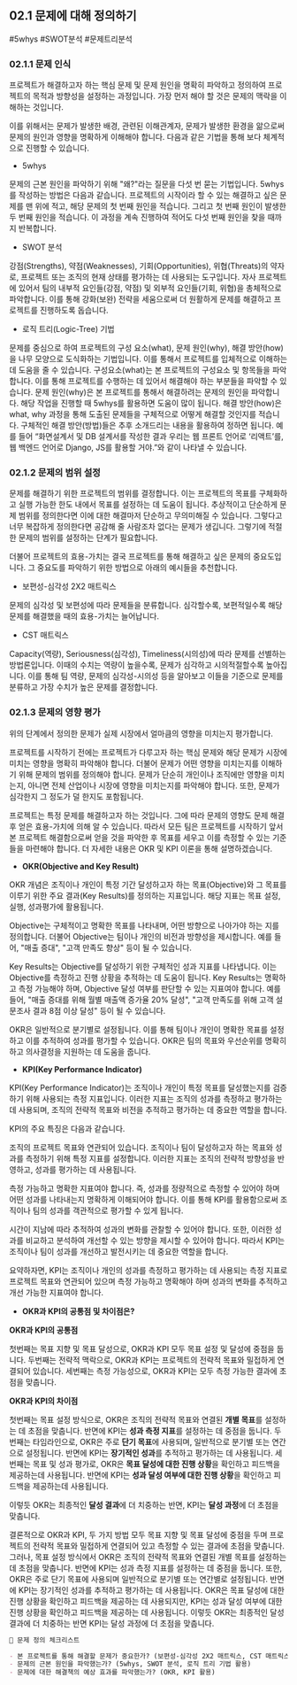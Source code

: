 ## 02.1 문제에 대해 정의하기

#5whys #SWOT분석 #문제트리분석

### 02.1.1 문제 인식

프로젝트가 해결하고자 하는 핵심 문제 및 문제 원인을 명확히 파악하고 정의하여 프로젝트의 목적과 방향성을 설정하는 과정입니다. 가장 먼저 해야 할 것은 문제의 맥락을 이해하는 것입니다.

이를 위해서는 문제가 발생한 배경, 관련된 이해관계자, 문제가 발생한 환경을 앎으로써 문제의 원인과 영향을 명확하게 이해해야 합니다. 다음과 같은 기법을 통해 보다 체계적으로 진행할 수 있습니다.

- 5whys

문제의 근본 원인을 파악하기 위해 "왜?"라는 질문을 다섯 번 묻는 기법입니다. 5whys를 작성하는 방법은 다음과 같습니다.
프로젝트의 시작이라 할 수 있는 해결하고 싶은 문제를 맨 위에 적고, 해당 문제의 첫 번째 원인을 적습니다. 그리고 첫 번째 원인이 발생한 두 번째 원인을 적습니다. 이 과정을 계속 진행하여 적어도 다섯 번째 원인을 찾을 때까지 반복합니다.

- SWOT 분석

강점(Strengths), 약점(Weaknesses), 기회(Opportunities), 위협(Threats)의 약자로, 프로젝트 또는 조직의 현재 상태를 평가하는 데 사용되는 도구입니다.
자사 프로젝트에 있어서 팀의 내부적 요인들(강점, 약점) 및 외부적 요인들(기회, 위협)을 총체적으로 파악합니다. 이를 통해 강화(보완) 전략을 세움으로써 더 원활하게 문제를 해결하고 프로젝트를 진행하도록 돕습니다.

- 로직 트리(Logic-Tree) 기법

문제를 중심으로 하여 프로젝트의 구성 요소(what), 문제 원인(why), 해결 방안(how)을 나무 모양으로 도식화하는 기법입니다. 이를 통해서 프로젝트를 입체적으로 이해하는 데 도움을 줄 수 있습니다.
구성요소(what)는 본 프로젝트의 구성요소 및 항목들을 파악합니다. 이를 통해 프로젝트를 수행하는 데 있어서 해결해야 하는 부분들을 파악할 수 있습니다.
문제 원인(why)은 본 프로젝트를 통해서 해결하려는 문제의 원인을 파악합니다. 해당 작업을 진행할 때 5whys를 활용하면 도움이 많이 됩니다.
해결 방안(how)은 what, why 과정을 통해 도출된 문제들을 구체적으로 어떻게 해결할 것인지를 적습니다. 구체적인 해결 방안(방법)들은 추후 소개드리는 내용을 활용하여 정하면 됩니다.
예를 들어 “화면설계서 및 DB 설계서를 작성한 결과 우리는 웹 프론트 언어로 ‘리액트’를, 웹 백엔드 언어로 Django, JS를 활용할 거야.”와 같이 나타낼 수 있습니다.

### 02.1.2 문제의 범위 설정

문제를 해결하기 위한 프로젝트의 범위를 결정합니다. 이는 프로젝트의 목표를 구체화하고 실행 가능한 한도 내에서 목표를 설정하는 데 도움이 됩니다.
추상적이고 단순하게 문제 범위를 정의한다면 이에 대한 해결마저 단순하고 무의미해질 수 있습니다. 그렇다고 너무 복잡하게 정의한다면 공감해 줄 사람조차 없다는 문제가 생깁니다. 그렇기에 적절한 문제의 범위를 설정하는 단계가 필요합니다.

더불어 프로젝트의 효용-가치는 결국 프로젝트를 통해 해결하고 싶은 문제의 중요도입니다.
그 중요도를 파악하기 위한 방법으로 아래의 예시들을 추천합니다.

- 보편성-심각성 2X2 매트릭스

문제의 심각성 및 보편성에 따라 문제들을 분류합니다. 심각할수록, 보편적일수록 해당 문제를 해결했을 때의 효용-가치는 늘어납니다.

- CST 매트릭스

Capacity(역량), Seriousness(심각성), Timeliness(시의성)에 따라 문제를 선별하는 방법론입니다. 이때의 수치는 역량이 높을수록, 문제가 심각하고 시의적절할수록 높아집니다. 이를 통해 팀 역량, 문제의 심각성-시의성 등을 알아보고 이들을 기준으로 문제를 분류하고 가장 수치가 높은 문제를 결정합니다.

### 02.1.3 문제의 영향 평가

위의 단계에서 정의한 문제가 실제 시장에서 얼마큼의 영향을 미치는지 평가합니다.

프로젝트를 시작하기 전에는 프로젝트가 다루고자 하는 핵심 문제와 해당 문제가 시장에 미치는 영향을 명확히 파악해야 합니다. 더불어 문제가 어떤 영향을 미치는지를 이해하기 위해 문제의 범위를 정의해야 합니다. 문제가 단순히 개인이나 조직에만 영향을 미치는지, 아니면 전체 산업이나 시장에 영향을 미치는지를 파악해야 합니다. 또한, 문제가 심각한지 그 정도가 덜 한지도 포함됩니다.

프로젝트는 특정 문제를 해결하고자 하는 것입니다. 그에 따라 문제의 영향도 문제 해결 후 얻은 효용-가치에 의해 알 수 있습니다. 따라서 모든 팀은 프로젝트를 시작하기 앞서 본 프로젝트 해결함으로써 얻을 것을 파악한 후 목표를 세우고 이를 측정할 수 있는 기준들을 마련해야 합니다. 더 자세한 내용은 OKR 및 KPI 이론을 통해 설명하겠습니다.

- **OKR(Objective and Key Result)**

OKR 개념은 조직이나 개인이 특정 기간 달성하고자 하는 목표(Objective)와 그 목표를 이루기 위한 주요 결과(Key Results)를 정의하는 지표입니다. 해당 지표는 목표 설정, 실행, 성과평가에 활용됩니다.

Objective는 구체적이고 명확한 목표를 나타내며, 어떤 방향으로 나아가야 하는 지를 정의합니다. 더불어 Objective는 팀이나 개인의 비전과 방향성을 제시합니다. 예를 들어, "매출 증대", "고객 만족도 향상" 등이 될 수 있습니다.

Key Results는 Objective를 달성하기 위한 구체적인 성과 지표를 나타냅니다. 이는 Objective를 측정하고 진행 상황을 추적하는 데 도움이 됩니다. Key Results는 명확하고 측정 가능해야 하며, Objective 달성 여부를 판단할 수 있는 지표여야 합니다. 예를 들어, "매출 증대를 위해 월별 매출액 증가율 20% 달성", "고객 만족도를 위해 고객 설문조사 결과 8점 이상 달성" 등이 될 수 있습니다.

OKR은 일반적으로 분기별로 설정됩니다. 이를 통해 팀이나 개인이 명확한 목표를 설정하고 이를 추적하여 성과를 평가할 수 있습니다. OKR은 팀의 목표와 우선순위를 명확히 하고 의사결정을 지원하는 데 도움을 줍니다.

- **KPI(Key Performance Indicator)**

KPI(Key Performance Indicator)는 조직이나 개인이 특정 목표를 달성했는지를 검증하기 위해 사용되는 측정 지표입니다. 이러한 지표는 조직의 성과를 측정하고 평가하는 데 사용되며, 조직의 전략적 목표와 비전을 추적하고 평가하는 데 중요한 역할을 합니다.

KPI의 주요 특징은 다음과 같습니다.

조직의 프로젝트 목표와 연관되어 있습니다. 조직이나 팀이 달성하고자 하는 목표와 성과를 측정하기 위해 특정 지표를 설정합니다. 이러한 지표는 조직의 전략적 방향성을 반영하고, 성과를 평가하는 데 사용됩니다.

측정 가능하고 명확한 지표여야 합니다. 즉, 성과를 정량적으로 측정할 수 있어야 하며 어떤 성과를 나타내는지 명확하게 이해되어야 합니다. 이를 통해 KPI를 활용함으로써 조직이나 팀의 성과를 객관적으로 평가할 수 있게 됩니다.

시간이 지남에 따라 추적하여 성과의 변화를 관찰할 수 있어야 합니다. 또한, 이러한 성과를 비교하고 분석하여 개선할 수 있는 방향을 제시할 수 있어야 합니다. 따라서 KPI는 조직이나 팀이 성과를 개선하고 발전시키는 데 중요한 역할을 합니다.

요약하자면, KPI는 조직이나 개인의 성과를 측정하고 평가하는 데 사용되는 측정 지표로 프로젝트 목표와 연관되어 있으며 측정 가능하고 명확해야 하며 성과의 변화를 추적하고 개선 가능한 지표여야 합니다.

- **OKR과 KPI의 공통점 및 차이점은?**

**OKR과 KPI의 공통점**

첫번째는 목표 지향 및 목표 달성으로, OKR과 KPI 모두 목표 설정 및 달성에 중점을 둡니다.
두번째는 전략적 맥락으로, OKR과 KPI는 프로젝트의 전략적 목표와 밀접하게 연결되어 있습니다.
세번째는 측정 가능성으로, OKR과 KPI는 모두 측정 가능한 결과에 초점을 맞춥니다.

**OKR과 KPI의 차이점**

첫번째는 목표 설정 방식으로, OKR은 조직의 전략적 목표와 연결된 **개별 목표**를 설정하는 데 초점을 맞춥니다. 반면에 KPI는 **성과 측정 지표**를 설정하는 데 중점을 둡니다.
두번째는 타임라인으로, OKR은 주로 **단기 목표**에 사용되며, 일반적으로 분기별 또는 연간으로 설정됩니다. 반면에 KPI는 **장기적인 성과**를 추적하고 평가하는 데 사용됩니다.
세번째는 목표 및 성과 평가로, OKR은 **목표 달성에 대한 진행 상황**을 확인하고 피드백을 제공하는데 사용됩니다. 반면에 KPI는 **성과 달성 여부에 대한 진행 상황**을 확인하고 피드백을 제공하는데 사용됩니다.

이렇듯 OKR는 최종적인 **달성 결과**에 더 치중하는 반면, KPI는 **달성 과정**에 더 초점을 맞춥니다.

결론적으로 OKR과 KPI, 두 가지 방법 모두 목표 지향 및 목표 달성에 중점을 두며 프로젝트의 전략적 목표와 밀접하게 연결되어 있고 측정할 수 있는 결과에 초점을 맞춥니다. 그러나, 목표 설정 방식에서 OKR은 조직의 전략적 목표와 연결된 개별 목표를 설정하는 데 초점을 맞춥니다. 반면에 KPI는 성과 측정 지표를 설정하는 데 중점을 둡니다. 또한, OKR은 주로 단기 목표에 사용되며 일반적으로 분기별 또는 연간별로 설정됩니다. 반면에 KPI는 장기적인 성과를 추적하고 평가하는 데 사용됩니다. OKR은 목표 달성에 대한 진행 상황을 확인하고 피드백을 제공하는 데 사용되지만, KPI는 성과 달성 여부에 대한 진행 상황을 확인하고 피드백을 제공하는 데 사용됩니다. 이렇듯 OKR는 최종적인 달성 결과에 더 치중하는 반면 KPI는 달성 과정에 더 초점을 맞춥니다.

```md
🐥 문제 정의 체크리스트

- 본 프로젝트를 통해 해결할 문제가 중요한가? (보편성-심각성 2X2 매트릭스, CST 매트릭스 활용)
- 문제의 근본 원인을 파악했는가? (5whys, SWOT 분석, 로직 트리 기법 활용)
- 문제에 대한 해결책의 예상 효과를 파악했는가? (OKR, KPI 활용)
```
